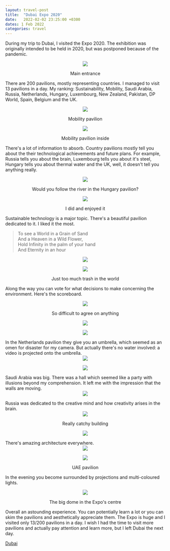 ```yaml
---
layout: travel-post
title:  "Dubai Expo 2020"
date:   2022-02-02 23:25:00 +0300
dates: 1 Feb 2022
categories: travel
---
```


During my trip to Dubai, I visited the Expo 2020. The exhibition was originally intended to be held in 2020, but was postponed because of the pandemic. 
<center>
<img src="{{site.baseurl}}/assets/img/expo/1.jpg" />
<p class="image-label">
Main entrance
</p>
</center>

There are 200 pavilions, mostly representing countries. I managed to visit 13 pavilions in a day. My ranking: Sustainability, Mobility, Saudi Arabia, Russia, Netherlands, Hungary, Luxembourg, New Zealand, Pakistan, DP World, Spain, Belgium and the UK.
<center>
<img src="{{site.baseurl}}/assets/img/expo/2.jpg" />
<p class="image-label">
Mobility pavilion
</p>
</center>

<center>
<img src="{{site.baseurl}}/assets/img/expo/3.jpg" />
<p class="image-label">
Mobility pavilion inside
</p>
</center>

There's a lot of information to absorb. Country pavilions mostly tell you about the their technological achievements and future plans. For example, Russia tells you about the brain, Luxembourg tells you about it's steel, Hungary tells you about thermal water and the UK, well, it doesn't tell you anything really. 
<center>
<img src="{{site.baseurl}}/assets/img/expo/4.jpg" />
<p class="image-label">
Would you follow the river in the Hungary pavilion?
</p>
</center>
<center>
<img src="{{site.baseurl}}/assets/img/expo/5.jpg" />
<p class="image-label">
I did and enjoyed it
</p>
</center>

Sustainable technology is a major topic. There's a beautiful pavilion dedicated to it. I liked it the most.  
> To see a World in a Grain of Sand   
> And a Heaven in a Wild Flower,   
> Hold Infinity in the palm of your hand   
> And Eternity in an hour  
<center>
<img src="{{site.baseurl}}/assets/img/expo/6.jpg" />
<p class="image-label">
</p>
</center>
<center>
<img src="{{site.baseurl}}/assets/img/expo/7.jpg" />
<p class="image-label">
Just too much trash in the world
</p>
</center>

Along the way you can vote for what decisions to make concerning the environment. Here's the scoreboard.
<center>
<img src="{{site.baseurl}}/assets/img/expo/8.jpg" />
<p class="image-label">
So difficult to agree on anything
</p>
</center>
<center>
<img src="{{site.baseurl}}/assets/img/expo/9.jpg" />
<p class="image-label">
</p>
</center>
<center>
<img src="{{site.baseurl}}/assets/img/expo/10.jpg" />
<p class="image-label">
</p>
</center>
In the Netherlands pavilion they give you an umbrella, which seemed as an omen for disaster for my camera. But actually there's no water involved: a video is projected onto the umbrella.
<center>
<img src="{{site.baseurl}}/assets/img/expo/11.jpg" />
<p class="image-label">
</p>
</center>
<center>
<img src="{{site.baseurl}}/assets/img/expo/12.jpg" />
<p class="image-label">
</p>
</center>
Saudi Arabia was big. There was a hall which seemed like a party with illusions beyond my comprehension. It left me with the impression that the walls are moving.
<center>
<img src="{{site.baseurl}}/assets/img/expo/13.jpg" />
<p class="image-label">
</p>
</center>
Russia was dedicated to the creative mind and how creativity arises in the brain.
<center>
<img src="{{site.baseurl}}/assets/img/expo/14.jpg" />
<p class="image-label">
Really catchy building
</p>
</center>
<center>
<img src="{{site.baseurl}}/assets/img/expo/15.jpg" />
<p class="image-label">
</p>
</center>
There's amazing architecture everywhere.
<center>
<img src="{{site.baseurl}}/assets/img/expo/16.jpg" />
<p class="image-label">
</p>
</center>
<center>
<img src="{{site.baseurl}}/assets/img/expo/17.jpg" />
<p class="image-label">
UAE pavilion
</p>
</center>

In the evening you become surrounded by projections and multi-coloured lights.
<center>
<img src="{{site.baseurl}}/assets/img/expo/18.jpg" />
<p class="image-label">
The big dome in the Expo's centre
</p>
</center>

Overall an astounding experience. You can potentially learn a lot or you can skim the pavilions and aesthetically appreciate them. The Expo is huge and I visited only 13/200 pavilions in a day. I wish I had the time to visit more pavilions and actually pay attention and learn more, but I left Dubai the next day.

<a class="prev" href="/travel/2022/01/25/dubai.html">
Dubai
</a>